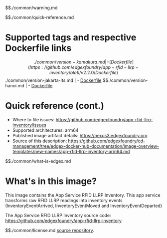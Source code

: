 $$./common/warning.md

$$./common/quick-reference.md

# Supported tags and respective Dockerfile links

$$./common/version-kamakura.md |
        - [Dockerfile](https://github.com/edgexfoundry/app-rfid-llrp-inventory/blob/v2.2.0/Dockerfile)
$$./common/version-jakarta-lts.md |
        - [Dockerfile](https://github.com/edgexfoundry/app-rfid-llrp-inventory/blob/v2.1.0/Dockerfile)
$$./common/version-hanoi.md |
        - [Dockerfile](https://github.com/edgexfoundry/app-rfid-llrp-inventory/blob/v1.0.0/Dockerfile)

# Quick reference (cont.)

- Where to file issues: https://github.com/edgexfoundry/app-rfid-llrp-inventory/issues
- Supported architectures: arm64
- Published image artifact details: https://nexus3.edgexfoundry.org
- Source of this description: https://github.com/edgexfoundry/cd-management/tree/edgex-docker-hub-documentation/image-overview-templates/new-names/app-rfid-llrp-inventory-arm64.md

$$./common/what-is-edgex.md

# What's in this image?

This image contains the App Service RFID LLRP Inventory. This app service transforms raw RFID LLRP readings into inventory events (InventoryEventArrived, InventoryEventMoved and InventoryEventDeparted)

The App Service RFID LLRP Inventory source code: <https://github.com/edgexfoundry/app-rfid-llrp-inventory>

$$./common/license.md
[source repository](https://github.com/edgexfoundry/app-rfid-llrp-inventory/blob/v2.2.0/Attribution.txt).
